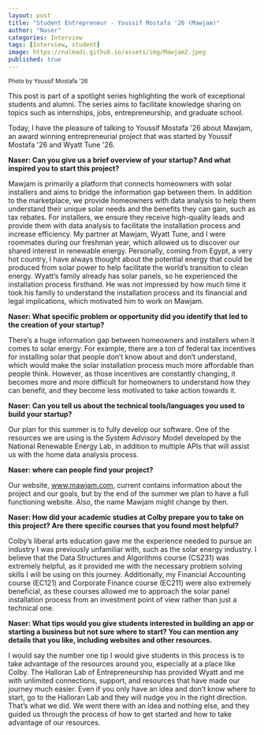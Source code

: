 ```yaml
---
layout: post
title: "Student Entrepreneur - Youssif Mostafa '26 (Mawjam)"
author: "Naser"
categories: Interview
tags: [Interview, student]
image: https://nalmadi.github.io/assets/img/Mawjam2.jpeg
published: true
---
```

<meta name="image" property="og:image" content="https://nalmadi.github.io/assets/img/Mawjam2.jpeg">
<sup>Photo by Youssif Mostafa '26</sup>
  

This post is part of a spotlight series highlighting the work of exceptional students and alumni.  The series aims to facilitate knowledge sharing on topics such as internships, jobs, entrepreneurship, and graduate school.  


Today, I have the pleasure of talking to Youssif Mostafa '26 about Mawjam, an award winning entrepreneurial project that was started by Youssif Mostafa '26 and Wyatt Tune '26.


**Naser: Can you give us a brief overview of your startup? And what inspired you to start this project?**


Mawjam is primarily a platform that connects homeowners with solar installers and aims to bridge the information gap between them. In addition to the marketplace, we provide homeowners with data analysis to help them understand their unique solar needs and the benefits they can gain, such as tax rebates. For installers, we ensure they receive high-quality leads and provide them with data analysis to facilitate the installation process and increase efficiency. My partner at Mawjam, Wyatt Tune, and I were roommates during our freshman year, which allowed us to discover our shared interest in renewable energy. Personally, coming from Egypt, a very hot country, I have always thought about the potential energy that could be produced from solar power to help facilitate the world’s transition to clean energy. Wyatt’s family already has solar panels, so he experienced the installation process firsthand. He was not impressed by how much time it took his family to understand the installation process and its financial and legal implications, which motivated him to work on Mawjam.


**Naser: What specific problem or opportunity did you identify that led to the creation of your startup?**


There’s a huge information gap between homeowners and installers when it comes to solar energy. For example, there are a ton of federal tax incentives for installing solar that people don’t know about and don’t understand, which would make the solar installation process much more affordable than people think. However, as those incentives are constantly changing, it becomes more and more difficult for homeowners to understand how they can benefit, and they become less motivated to take action towards it.


**Naser: Can you tell us about the technical tools/languages you used to build your startup?**


Our plan for this summer is to fully develop our software. One of the resources we are using is the System Advisory Model developed by the National Renewable Energy Lab, in addition to multiple APIs that will assist us with the home data analysis process.


**Naser: where can people find your project?**


Our website, www.mawjam.com, current contains information about the project and our goals, but by the end of the summer we plan to have a full functioning website.
Also, the name Mawjam might change by then.


**Naser: How did your academic studies at Colby prepare you to take on this project? Are there
specific courses that you found most helpful?**


Colby’s liberal arts education gave me the experience needed to pursue an industry I was previously unfamiliar with, such as the solar energy industry. I believe that the Data Structures and Algorithms course (CS231) was extremely helpful, as it provided me with the necessary problem solving skills I will be using on this journey. Additionally, my Financial Accounting course (EC121) and Corporate Finance course (EC211) were also extremely beneficial, as these courses allowed me to approach the solar panel installation process from an investment point of view rather than just a technical one.


**Naser: What tips would you give students interested in building an app or starting a business but not
sure where to start? You can mention any details that you like, including websites and other
resources.**


I would say the number one tip I would give students in this process is to take advantage of the
resources around you, especially at a place like Colby. The Halloran Lab of Entrepreneurship has
provided Wyatt and me with unlimited connections, support, and resources that have made our
journey much easier. Even if you only have an idea and don’t know where to start, go to the Halloran
Lab and they will nudge you in the right direction. That’s what we did. We went there with an idea and
nothing else, and they guided us through the process of how to get started and how to take
advantage of our resources.
